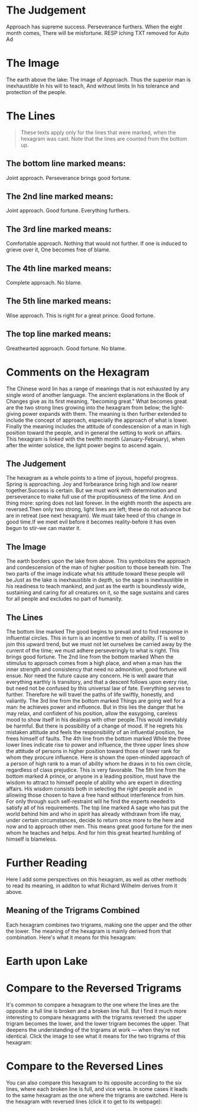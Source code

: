 # The Judgement

Approach has supreme success.
Perseverance furthers.
When the eight month comes,
There will be misfortune.
RESP iching TXT removed for Auto Ad

# The Image

The earth above the lake:
The image of Approach.
Thus the superior man is inexhaustible
In his will to teach,
And without limits
In his tolerance and protection of the people.

# The Lines

> These texts apply only for the lines that were marked, when the hexagram was cast. Note that the lines are counted from the bottom up.

## The bottom line marked means:

Joint approach.
Perseverance brings good fortune.

## The 2nd line marked means:

Joint approach.
Good fortune.
Everything furthers.

## The 3rd line marked means:

Comfortable approach.
Nothing that would not further.
If one is induced to grieve over it,
One becomes free of blame.

## The 4th line marked means:

Complete approach.
No blame.

## The 5th line marked means:

Wise approach.
This is right for a great prince.
Good fortune.

## The top line marked means:

Greathearted approach.
Good fortune. No blame.

# Comments on the Hexagram

The Chinese word lin has a range of meanings that is not exhausted by any single word of another language. The ancient explanations in the Book of Changes give as its first meaning, "becoming great." What becomes great are the two strong lines growing into the hexagram from below; the light-giving power expands with them. The meaning is then further extended to include the concept of approach, especially the approach of what is lower. Finally the meaning includes the attitude of condescension of a man in high position toward the people, and in general the setting to work on affairs. This hexagram is linked with the twelfth month (January-February), when after the winter solstice, the light power begins to ascend again.

## The Judgement

The hexagram as a whole points to a time of joyous, hopeful progress. Spring is approaching. Joy and forbearance bring high and low nearer together.Success is certain. But we must work with determination and perseverance to make full use of the propitiousness of the time. And on thing more: spring does not last forever. In the eighth month the aspects are reversed.Then only two strong, light lines are left; these do not advance but are in retreat (see next hexagram). We must take heed of this change in good time.If we meet evil before it becomes reality-before it has even begun to stir-we can master it.

## The Image

The earth borders upon the lake from above. This symbolizes the approach and condescension of the man of higher position to those beneath him. The two parts of the image indicate what his attitude toward these people will be.Just as the lake is inexhaustible in depth, so the sage is inexhaustible in his readiness to teach mankind, and just as the earth is boundlessly wide, sustaining and caring for all creatures on it, so the sage sustains and cares for all people and excludes no part of humanity.

## The Lines

The bottom line marked
The good begins to prevail and to find response in influential circles. This in turn is an incentive to men of ability. IT is well to join this upward trend, but we must not let ourselves be carried away by the current of the time; we must adhere perseveringly to what is right. This brings good fortune.
The 2nd line from the bottom marked
When the stimulus to approach comes from a high place, and when a man has the inner strength and consistency that need no admonition, good fortune will ensue. Nor need the future cause any concern. He is well aware that everything earthly is transitory, and that a descent follows upon every rise, but need not be confused by this universal law of fate. Everything serves to further. Therefore he will travel the paths of life swiftly, honestly, and valiantly.
The 3rd line from the bottom marked
Things are going well for a man: he achieves power and influence. But in this lies the danger that he may relax, and confident of his position, allow the easygoing, careless mood to show itself in his dealings with other people.This would inevitably be harmful. But there is possibility of a change of mood. If he regrets his mistaken attitude and feels the responsibility of an influential position, he frees himself of faults.
The 4th line from the bottom marked
While the three lower lines indicate rise to power and influence, the three upper lines show the attitude of persons in higher position toward those of lower rank for whom they procure influence. Here is shown the open-minded approach of a person of high rank to a man of ability whom he draws in to his own circle, regardless of class prejudice. This is very favorable.
The 5th line from the bottom marked
A prince, or anyone in a leading position, must have the wisdom to attract to himself people of ability who are expert in directing affairs. His wisdom consists both in selecting the right people and in allowing those chosen to have a free hand without interference from him. For only through such self-restraint will he find the experts needed to satisfy all of his requirements.
The top line marked
A sage who has put the world behind him and who in spirit has already withdrawn from life may, under certain circumstances, decide to return once more to the here and now and to approach other men. This means great good fortune for the men whom he teaches and helps. And for him this great hearted humbling of himself is blameless.

# Further Reading



Here I add some perspectives on this hexagram, as well as other methods to read its meaning, in additon to what Richard Wilhelm derives from it above.

## Meaning of the Trigrams Combined

Each hexagram combines two trigrams, making one the upper and the other the lower. The meaning of the hexagram is mainly derived from that combination. Here's what it means for this hexagram:

# Earth upon Lake




# Compare to the Reversed Trigrams

It's common to compare a hexagram to the one where the lines are the opposite: a full line is broken and a broken line full. But I find it much more interesting to compare hexagrams with the trigrams reversed: the upper trigram becomes the lower, and the lower trigram becomes the upper. That deepens the understanding of the trigrams at work — when they're not identical. Click the image to see what it means for the two trigrams of this hexagram:

# Compare to the Reversed Lines

You can also compare this hexagram to its opposite according to the six lines, where each broken line is full, and vice versa. In some cases it leads to the same hexagram as the one where the trigrams are switched. Here is the hexagram with reversed lines (click it to get to its webpage):